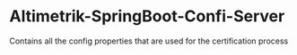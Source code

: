 # Altimetrik-SpringBoot-Confi-Server
Contains all the config properties that are used for the certification process
